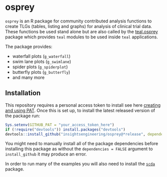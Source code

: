 
# osprey

`osprey` is an R package for community contributed analysis functions to create TLGs (tables, listing and graphs) for analysis of clinical trial data. These functions be used stand alone but are also called by the [teal.osprey](https://github.com/insightsengineering/teal.osprey) package which provides `teal` modules to be used inside `teal` applications.

The package provides:
<!-- markdownlint-disable MD007 MD030 -->
-   waterfall plots (`g_waterfall`)
-   swim lane plots (`g_swimlane`)
-   spider plots (`g_spiderplot`)
-   butterfly plots (`g_butterfly`)
-   and many more
<!-- markdownlint-enable MD007 MD030 -->
## Installation

This repository requires a personal access token to install see here [creating and using PAT](https://docs.github.com/en/github/authenticating-to-github/keeping-your-account-and-data-secure/creating-a-personal-access-token). Once this is set up, to install the latest released version of the package run:

```r
Sys.setenv(GITHUB_PAT = "your_access_token_here")
if (!require("devtools")) install.packages("devtools")
devtools::install_github("insightsengineering/osprey@*release", dependencies = FALSE)
```

You might need to manually install all of the package dependencies before installing this package as without
the `dependencies = FALSE` argument to `install_github` it may produce an error.

In order to run many of the examples you will also need to install the [`scda`](https://github.com/insightsengineering/scda) package.
